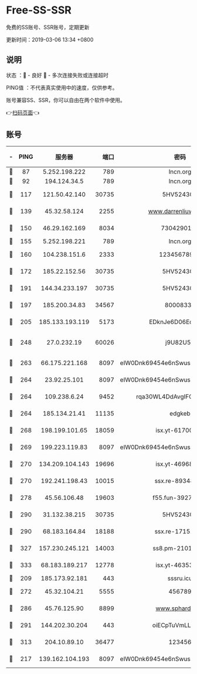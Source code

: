 # Free-SS-SSR

免费的SS账号、SSR账号，定期更新

更新时间：2019-03-06 13:34 +0800

## 说明

状态     ：🙂 - 良好 🙁 - 多次连接失败或连接超时

PING值   ：不代表真实使用中的速度，仅供参考。

账号兼容SS、SSR，你可以自由在两个软件中使用。

👉[扫码页面](https://liesauer.github.io/free-ss-ssr.github.io/)👈

## 账号

|-|PING|服务器|端口|密码|加密方式|区域|
|:----:|:----:|:-----:|-----:|:----:|:----:|:----:|
|🙂|87|5.252.198.222|789|lncn.org|rc4|JP|
|🙂|92|194.124.34.5|789|lncn.org|rc4|JP|
|🙂|117|121.50.42.140|30735|5HV52430C|aes-256-cfb|JP|
|🙂|139|45.32.58.124|2255|www.darrenliuwei.com|aes-256-cfb|JP|
|🙂|150|46.29.162.169|8034|7304290167|aes-256-cfb|RU|
|🙂|155|5.252.198.221|789|lncn.org|rc4|JP|
|🙂|160|104.238.151.6|2333|12345678900|aes-256-cfb|JP|
|🙂|172|185.22.152.56|30735|5HV52430C|aes-256-cfb|RU|
|🙂|191|144.34.233.197|30735|5HV52430C|aes-256-cfb|US|
|🙂|197|185.200.34.83|34567|80008331|aes-256-cfb|US|
|🙂|205|185.133.193.119|5173|EDknJe6D06EoWDaw|aes-256-cfb|US|
|🙂|248|27.0.232.19|60026|j9U82U53|xchacha20-ietf-poly1305|HK|
|🙂|263|66.175.221.168|8097|eIW0Dnk69454e6nSwuspv9DmS201tQ0D|aes-256-cfb|US|
|🙂|264|23.92.25.101|8097|eIW0Dnk69454e6nSwuspv9DmS201tQ0D|aes-256-cfb|US|
|🙂|264|109.238.6.24|9452|rqa30WL4DdAvgIFG6Fs3znzTa|aes-256-cfb|FR|
|🙂|264|185.134.21.41|11135|edgkeb|aes-256-cfb|GB|
|🙂|268|198.199.101.65|18059|isx.yt-61700807|aes-256-cfb|US|
|🙂|269|199.223.119.83|8097|eIW0Dnk69454e6nSwuspv9DmS201tQ0D|aes-256-cfb|US|
|🙂|270|134.209.104.143|19696|isx.yt-46968452|aes-256-cfb|SG|
|🙂|270|192.241.198.43|10015|ssx.re-89348250|aes-256-cfb|US|
|🙂|278|45.56.106.48|19603|f55.fun-39271360|aes-256-cfb|US|
|🙂|290|31.132.38.215|30735|5HV52430C|aes-256-cfb|US|
|🙂|290|68.183.164.84|18188|ssx.re-17151822|aes-256-cfb|US|
|🙂|327|157.230.245.121|14003|ss8.pm-21010216|aes-256-cfb|SG|
|🙂|333|68.183.189.217|12778|isx.yt-46353039|aes-256-cfb|SG|
|🙂|209|185.173.92.181|443|sssru.icu|rc4-md5|RU|
|🙂|272|45.32.104.21|5555|456789|aes-256-cfb|SG|
|🙂|286|45.76.125.90|8899|www.sphard.com|aes-256-cfb|JP|
|🙂|291|144.202.30.204|443|oiECpTuVmLLxk4Ts|aes-256-cfb|US|
|🙂|313|204.10.89.10|36477|123456|aes-256-cfb|US|
|🙁|217|139.162.104.193|8097|eIW0Dnk69454e6nSwuspv9DmS201tQ0D|aes-256-cfb|JP|

